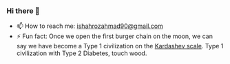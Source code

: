 ### Hi there 👋

- 📫 How to reach me: [ishahrozahmad90@gmail.com](ishahrozahmad90@gmail.com)
- ⚡ Fun fact: Once we open the first burger chain on the moon, we can say we have become a Type 1 civilization on the [Kardashev scale](https://en.wikipedia.org/wiki/Kardashev_scale). Type 1 civilization with Type 2 Diabetes, touch wood.
